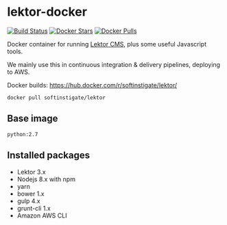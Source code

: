 # lektor-docker

[![Build Status](https://travis-ci.org/SoftInstigate/lektor-docker.svg?branch=master)](https://travis-ci.org/SoftInstigate/lektor-docker)
[![Docker Stars](https://img.shields.io/docker/stars/softinstigate/lektor.svg?maxAge=2592000&logo=docker)](https://hub.docker.com/r/softinstigate/lektor/)
[![Docker Pulls](https://img.shields.io/docker/pulls/softinstigate/lektor.svg?maxAge=2592000&logo=docker)](https://hub.docker.com/r/softinstigate/lektor/)

Docker container for running [Lektor CMS](https://www.getlektor.com), plus some useful Javascript tools.

We mainly use this in continuous integration & delivery pipelines, deploying to AWS.

Docker builds: https://hub.docker.com/r/softinstigate/lektor/

 `docker pull softinstigate/lektor`

## Base image

`python:2.7`

## Installed packages

* Lektor 3.x
* Nodejs 8.x with npm
* yarn
* bower 1.x
* gulp 4.x
* grunt-cli 1.x
* Amazon AWS CLI
